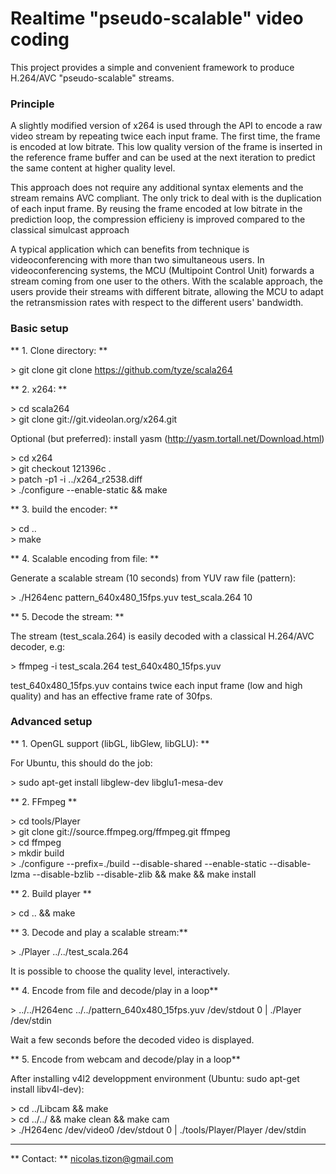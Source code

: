 Realtime "pseudo-scalable" video coding
=======================================
This project provides a simple and convenient framework to produce H.264/AVC "pseudo-scalable" streams. 

### Principle
A slightly modified version of x264 is used through the API to encode a raw video stream by repeating twice each input frame. The first time, the frame is encoded at low bitrate. This low quality version of the frame is inserted in the reference frame buffer and can be used at the next iteration to predict the same content at higher quality level.

This approach does not require any additional syntax elements and the stream remains AVC compliant. The only trick to deal with is the duplication of each input frame. By reusing the frame encoded at low bitrate in the prediction loop, the compression efficieny is improved compared to the classical simulcast approach

A typical application which can benefits from technique is videoconferencing with more than two simultaneous users. In videoconferencing systems, the MCU (Multipoint Control Unit) forwards a stream coming from one user to the others. With the scalable approach, the users provide their streams with different bitrate, allowing the MCU to adapt the retransmission rates with respect to the different users' bandwidth. 

### Basic setup
** 1. Clone directory: **

\> git clone git clone https://github.com/tyze/scala264 

** 2. x264: **

\> cd scala264   
\> git clone git://git.videolan.org/x264.git

Optional (but preferred): install yasm (http://yasm.tortall.net/Download.html)

\> cd x264  
\> git checkout 121396c .  
\> patch -p1 -i ../x264_r2538.diff   
\> ./configure --enable-static && make

** 3. build the encoder: **

\> cd ..   
\> make

** 4. Scalable encoding from file: **

Generate a scalable stream  (10 seconds) from  YUV raw file (pattern):

\> ./H264enc pattern_640x480_15fps.yuv test_scala.264  10

** 5. Decode the stream: **

The stream (test_scala.264) is easily decoded with a classical H.264/AVC decoder, e.g:

\> ffmpeg -i test_scala.264 test_640x480_15fps.yuv

test_640x480_15fps.yuv contains twice each input frame (low and high quality) and has an effective frame rate of 30fps.

### Advanced setup

** 1. OpenGL support (libGL, libGlew, libGLU): **

For Ubuntu, this should do the job: 

\> sudo apt-get install libglew-dev libglu1-mesa-dev

** 2. FFmpeg **

\> cd tools/Player  
\> git clone git://source.ffmpeg.org/ffmpeg.git ffmpeg  
\> cd ffmpeg  
\> mkdir build   
\> ./configure --prefix=./build --disable-shared --enable-static --disable-lzma --disable-bzlib --disable-zlib && make && make install

** 2. Build player **

\> cd .. && make

** 3. Decode and play a scalable stream:**

\> ./Player ../../test_scala.264

It is possible to choose the quality level, interactively.

** 4. Encode from file and decode/play in a loop**

\> ../../H264enc ../../pattern_640x480_15fps.yuv /dev/stdout 0  |  ./Player /dev/stdin

Wait a few seconds before the decoded video is displayed.

** 5. Encode from webcam and decode/play in a loop**

After installing v4l2 developpment environment (Ubuntu: sudo apt-get install libv4l-dev):

\> cd ../Libcam && make  
\> cd ../../ && make clean && make cam  
\> ./H264enc /dev/video0 /dev/stdout  0 |  ./tools/Player/Player /dev/stdin


  

  

--------------------------------------
** Contact: ** nicolas.tizon@gmail.com

